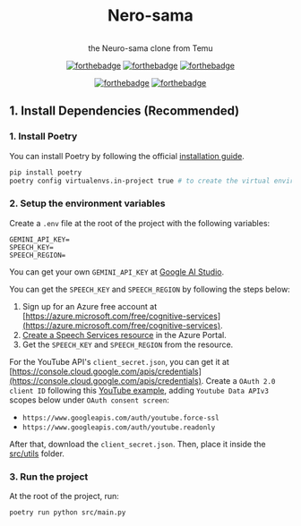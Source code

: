 <div align="center">
  <div>
    <h1 style="display: inline-block;">Nero-sama</h1>
  </div>
  <p align='center'>the Neuro-sama clone from Temu</p>

  [![forthebadge](https://forthebadge.com/images/featured/featured-built-with-love.svg)](https://forthebadge.com) [![forthebadge](https://forthebadge.com/images/featured/featured-powered-by-electricity.svg)](https://forthebadge.com) [![forthebadge](https://forthebadge.com/images/featured/featured-gluten-free.svg)](https://forthebadge.com)
  
  [![forthebadge](https://forthebadge.com/images/badges/ctrl-c-ctrl-v.svg)](https://forthebadge.com) [![forthebadge](https://forthebadge.com/images/badges/works-on-my-machine.svg)](https://forthebadge.com)
</div>


## 1. Install Dependencies (Recommended)
### 1. Install Poetry
You can install Poetry by following the official [installation guide](https://python-poetry.org/docs/#installation).
```bash
pip install poetry
poetry config virtualenvs.in-project true # to create the virtual environment in the project directory
```

### 2. Setup the environment variables
Create a `.env` file at the root of the project with the following variables:
```env
GEMINI_API_KEY=
SPEECH_KEY=
SPEECH_REGION=
```
You can get your own `GEMINI_API_KEY` at [Google AI Studio](https://aistudio.google.com/app/apikey).

You can get the `SPEECH_KEY` and `SPEECH_REGION` by following the steps below:
1. Sign up for an Azure free account at [https://azure.microsoft.com/free/cognitive-services](https://azure.microsoft.com/free/cognitive-services).
2. [Create a Speech Services resource](https://portal.azure.com/#create/Microsoft.CognitiveServicesSpeechServices) in the Azure Portal.
3. Get the `SPEECH_KEY` and `SPEECH_REGION` from the resource.

For the YouTube API's `client_secret.json`, you can get it at [https://console.cloud.google.com/apis/credentials](https://console.cloud.google.com/apis/credentials). Create a `OAuth 2.0 client ID` following this [YouTube example](https://www.youtube.com/watch?v=Q49gGXCCY_4), adding `Youtube Data APIv3` scopes below under `OAuth consent screen`:  
- `https://www.googleapis.com/auth/youtube.force-ssl` 
- `https://www.googleapis.com/auth/youtube.readonly`  

After that, download the `client_secret.json`. Then, place it inside the [src/utils](https://github.com/Sodiumchloridy/nero-sama/tree/chatbot/src/utils) folder.

### 3. Run the project
At the root of the project, run:
```bash
poetry run python src/main.py
```